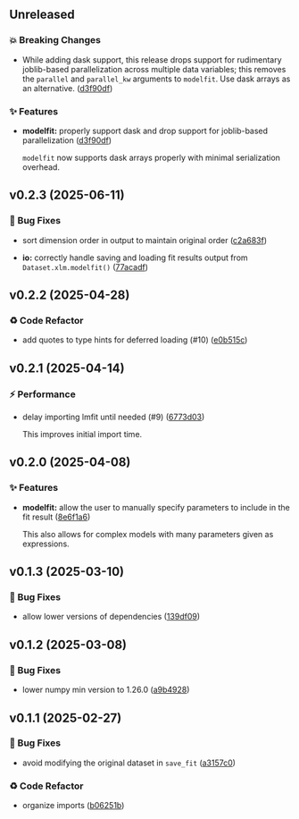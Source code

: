 ## Unreleased

### 💥 Breaking Changes

- While adding dask support, this release drops support for rudimentary joblib-based parallelization across multiple data variables; this removes the `parallel` and `parallel_kw` arguments to `modelfit`. Use dask arrays as an alternative. ([d3f90df](https://github.com/kmnhan/xarray-lmfit/commit/d3f90dffb226fab71e96309f41da35e0a929adc5))

### ✨ Features

- **modelfit:** properly support dask and drop support for joblib-based parallelization ([d3f90df](https://github.com/kmnhan/xarray-lmfit/commit/d3f90dffb226fab71e96309f41da35e0a929adc5))

  `modelfit` now supports dask arrays properly with minimal serialization overhead.

## v0.2.3 (2025-06-11)

### 🐞 Bug Fixes

- sort dimension order in output to maintain original order ([c2a683f](https://github.com/kmnhan/xarray-lmfit/commit/c2a683f4f166f986dc40042ba8b0cacd5162d857))

- **io:** correctly handle saving and loading fit results output from `Dataset.xlm.modelfit()` ([77acadf](https://github.com/kmnhan/xarray-lmfit/commit/77acadfc6dabf8529e3f8eb7cc5f256ed83627d3))

## v0.2.2 (2025-04-28)

### ♻️ Code Refactor

- add quotes to type hints for deferred loading (#10) ([e0b515c](https://github.com/kmnhan/xarray-lmfit/commit/e0b515c42f5703680c05acb3040d4152069fc00a))

## v0.2.1 (2025-04-14)

### ⚡️ Performance

- delay importing lmfit until needed (#9) ([6773d03](https://github.com/kmnhan/xarray-lmfit/commit/6773d03393057c1b866929724b02798186eedb0b))

  This improves initial import time.

## v0.2.0 (2025-04-08)

### ✨ Features

- **modelfit:** allow the user to manually specify parameters to include in the fit result ([8e6f1a6](https://github.com/kmnhan/xarray-lmfit/commit/8e6f1a66ac0ab6aa4dc425cc37c234b4c61409fc))

  This also allows for complex models with many parameters given as expressions.

## v0.1.3 (2025-03-10)

### 🐞 Bug Fixes

- allow lower versions of dependencies ([139df09](https://github.com/kmnhan/xarray-lmfit/commit/139df09c938795c9af69ddb1e15db7eba7f2f112))

## v0.1.2 (2025-03-08)

### 🐞 Bug Fixes

- lower numpy min version to 1.26.0 ([a9b4928](https://github.com/kmnhan/xarray-lmfit/commit/a9b492847445eac3bfe4a206eb60d06213111dba))

## v0.1.1 (2025-02-27)

### 🐞 Bug Fixes

- avoid modifying the original dataset in `save_fit` ([a3157c0](https://github.com/kmnhan/xarray-lmfit/commit/a3157c067abc479ab56db3e2bbe07d21005912ea))

### ♻️ Code Refactor

- organize imports ([b06251b](https://github.com/kmnhan/xarray-lmfit/commit/b06251ba96f9ac10abbc7b4ad14b649e9a8c88ed))
